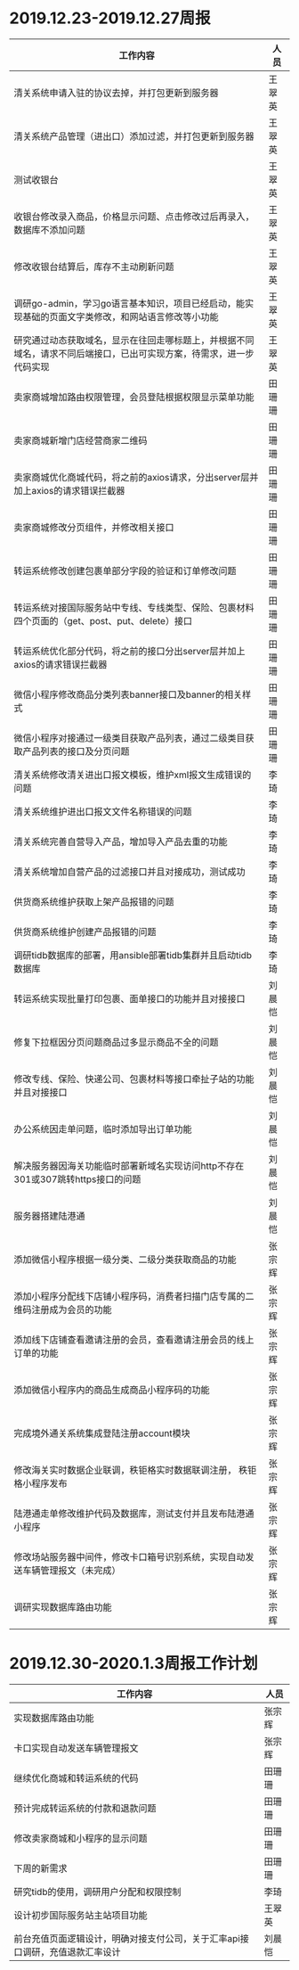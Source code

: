 # 2019.12.23-2019.12.27周报
|工作内容|人员|
|----|----|
|清关系统申请入驻的协议去掉，并打包更新到服务器|王翠英|
|清关系统产品管理（进出口）添加过滤，并打包更新到服务器|王翠英|
|测试收银台|王翠英|
|收银台修改录入商品，价格显示问题、点击修改过后再录入，数据库不添加问题|王翠英|
|修改收银台结算后，库存不主动刷新问题|王翠英|
|调研go-admin，学习go语言基本知识，项目已经启动，能实现基础的页面文字类修改，和网站语言修改等小功能|王翠英|
|研究通过动态获取域名，显示在往回走哪标题上，并根据不同域名，请求不同后端接口，已出可实现方案，待需求，进一步代码实现|王翠英|
|卖家商城增加路由权限管理，会员登陆根据权限显示菜单功能|田珊珊|
|卖家商城新增门店经营商家二维码|田珊珊|
|卖家商城优化商城代码，将之前的axios请求，分出server层并加上axios的请求错误拦截器|田珊珊|
|卖家商城修改分页组件，并修改相关接口|田珊珊|
|转运系统修改创建包裹单部分字段的验证和订单修改问题|田珊珊|
|转运系统对接国际服务站中专线、专线类型、保险、包裹材料四个页面的（get、post、put、delete）接口|田珊珊|
|转运系统优化部分代码，将之前的接口分出server层并加上axios的请求错误拦截器|田珊珊|
|微信小程序修改商品分类列表banner接口及banner的相关样式|田珊珊|
|微信小程序对接通过一级类目获取产品列表，通过二级类目获取产品列表的接口及分页问题|田珊珊|
|清关系统修改清关进出口报文模板，维护xml报文生成错误的问题|李琦|
|清关系统维护进出口报文文件名称错误的问题|李琦|
|清关系统完善自营导入产品，增加导入产品去重的功能|李琦|
|清关系统增加自营产品的过滤接口并且对接成功，测试成功|李琦|
|供货商系统维护获取上架产品报错的问题|李琦|
|供货商系统维护创建产品报错的问题|李琦|
|调研tidb数据库的部署，用ansible部署tidb集群并且启动tidb数据库|李琦|
|转运系统实现批量打印包裹、面单接口的功能并且对接接口|刘晨恺|
|修复下拉框因分页问题商品过多显示商品不全的问题|刘晨恺|
|修改专线、保险、快递公司、包裹材料等接口牵扯子站的功能并且对接接口|刘晨恺|
|办公系统因走单问题，临时添加导出订单功能|刘晨恺|
|解决服务器因海关功能临时部署新域名实现访问http不存在301或307跳转https接口的问题|刘晨恺|
|服务器搭建陆港通|刘晨恺|
|添加微信小程序根据一级分类、二级分类获取商品的功能|张宗辉|
|添加小程序分配线下店铺小程序码，消费者扫描门店专属的二维码注册成为会员的功能|张宗辉|
|添加线下店铺查看邀请注册的会员，查看邀请注册会员的线上订单的功能|张宗辉|
|添加微信小程序内的商品生成商品小程序码的功能|张宗辉|
|完成境外通关系统集成登陆注册account模块|张宗辉|
|修改海关实时数据企业联调，秩钜格实时数据联调注册， 秩钜格小程序发布|张宗辉|
|陆港通走单修改维护代码及数据库，测试支付并且发布陆港通小程序|张宗辉|
|修改场站服务器中间件，修改卡口箱号识别系统，实现自动发送车辆管理报文（未完成）|张宗辉|
|调研实现数据库路由功能|张宗辉|

# 2019.12.30-2020.1.3周报工作计划
|工作内容|人员|
|----|----|
|实现数据库路由功能|张宗辉|
|卡口实现自动发送车辆管理报文|张宗辉|
|继续优化商城和转运系统的代码|田珊珊|
|预计完成转运系统的付款和退款问题|田珊珊|
|修改卖家商城和小程序的显示问题|田珊珊|
|下周的新需求|田珊珊|
|研究tidb的使用，调研用户分配和权限控制|李琦|
|设计初步国际服务站主站项目功能|王翠英|
|前台充值页面逻辑设计，明确对接支付公司，关于汇率api接口调研，充值退款汇率设计|刘晨恺|

